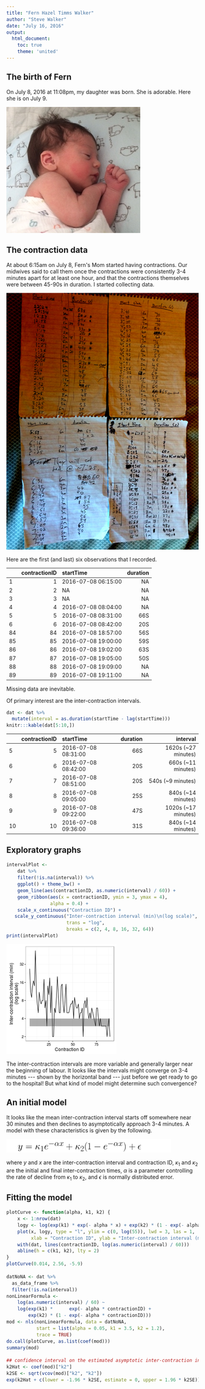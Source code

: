 ```yaml
---
title: "Fern Hazel Timms Walker"
author: "Steve Walker"
date: "July 16, 2016"
output: 
  html_document:
    toc: true
    theme: 'united'
---
```


## The birth of Fern

On July 8, 2016 at 11:08pm, my daughter was born.  She is adorable.
Here she is on July 9.

![Fern](FernWalker.png)

## The contraction data

At about 6:15am on July 8, Fern's Mom started having contractions.
Our midwives said to call them once the contractions were consistently
3-4 minutes apart for at least one hour, and that the contractions
themselves were between 45-90s in duration.  I started collecting
data.

![Raw Data](rawData.png)

Here are the first (and last) six observations that I recorded.


|   | contractionID|startTime           | duration|
|:--|-------------:|:-------------------|--------:|
|1  |             1|2016-07-08 06:15:00 |       NA|
|2  |             2|NA                  |       NA|
|3  |             3|NA                  |       NA|
|4  |             4|2016-07-08 08:04:00 |       NA|
|5  |             5|2016-07-08 08:31:00 |      66S|
|6  |             6|2016-07-08 08:42:00 |      20S|
|84 |            84|2016-07-08 18:57:00 |      56S|
|85 |            85|2016-07-08 19:00:00 |      59S|
|86 |            86|2016-07-08 19:02:00 |      63S|
|87 |            87|2016-07-08 19:05:00 |      50S|
|88 |            88|2016-07-08 19:09:00 |       NA|
|89 |            89|2016-07-08 19:11:00 |       NA|

Missing data are inevitable.

Of primary interest are the inter-contraction intervals.

```r
dat <- dat %>%
  mutate(interval = as.duration(startTime - lag(startTime)))
knitr:::kable(dat[5:10,])
```



|   | contractionID|startTime           | duration|            interval|
|:--|-------------:|:-------------------|--------:|-------------------:|
|5  |             5|2016-07-08 08:31:00 |      66S| 1620s (~27 minutes)|
|6  |             6|2016-07-08 08:42:00 |      20S|  660s (~11 minutes)|
|7  |             7|2016-07-08 08:51:00 |      20S|   540s (~9 minutes)|
|8  |             8|2016-07-08 09:05:00 |      25S|  840s (~14 minutes)|
|9  |             9|2016-07-08 09:22:00 |      47S| 1020s (~17 minutes)|
|10 |            10|2016-07-08 09:36:00 |      31S|  840s (~14 minutes)|

## Exploratory graphs


```r
intervalPlot <-
    dat %>%
    filter(!is.na(interval)) %>%
    ggplot() + theme_bw() + 
    geom_line(aes(contractionID, as.numeric(interval) / 60)) +
    geom_ribbon(aes(x = contractionID, ymin = 3, ymax = 4),
                alpha = 0.4) +
    scale_x_continuous("Contraction ID") +
   scale_y_continuous("Inter-contraction interval (min)\n(log scale)",
                      trans = "log", 
                      breaks = c(2, 4, 8, 16, 32, 64))
print(intervalPlot)
```

![plot of chunk intervalPlot](figure/intervalPlot-1.png)

The inter-contraction intervals are more variable and generally larger
near the beginning of labour.  It looks like the intervals might
converge on 3-4 minutes --- shown by the horizontal band --- just
before we get ready to go to the hospital!  But what kind of model
might determine such convergence?

## An initial model

It looks like the mean inter-contraction interval starts off somewhere
near 30 minutes and then declines to asymptotically approach 3-4
minutes.  A model with these characteristics is given by the
following.


![initial model](initialModel.png)

where $y$ and $x$ are the inter-contraction interval and contraction
ID, $\kappa_1$ and $\kappa_2$ are the initial and final
inter-contraction times, $\alpha$ is a parameter controlling the rate
of decline from $\kappa_1$ to $\kappa_2$, and $\epsilon$ is normally
distributed error.

## Fitting the model


```r
plotCurve <- function(alpha, k1, k2) {
    x <- 1:nrow(dat)
    logy <- log(exp(k1) * exp(- alpha * x) + exp(k2) * (1 - exp(- alpha * x)))
    plot(x, logy, type = "l", ylim = c(0, log(55)), lwd = 3, las = 1,
         xlab = "Contraction ID", ylab = "Inter-contraction interval (min)")
    with(dat, lines(contractionID, log(as.numeric(interval) / 60)))
    abline(h = c(k1, k2), lty = 2)
}
plotCurve(0.014, 2.56, -5.9)

datNoNA <- dat %>%
  as_data_frame %>%
  filter(!is.na(interval))
nonLinearFormula <- 
    log(as.numeric(interval) / 60) ~
    log(exp(k1) *      exp(- alpha * contractionID) + 
        exp(k2) * (1 - exp(- alpha * contractionID)))
mod <- nls(nonLinearFormula, data = datNoNA, 
           start = list(alpha = 0.05, k1 = 3.5, k2 = 1.2),
           trace = TRUE)
do.call(plotCurve, as.list(coef(mod)))
summary(mod)

## confidence interval on the estimated asymptotic inter-contraction interval
k2Hat <- coef(mod)["k2"]
k2SE <- sqrt(vcov(mod)["k2", "k2"])
exp(k2Hat + c(lower = -1.96 * k2SE, estimate = 0, upper = 1.96 * k2SE))
```
